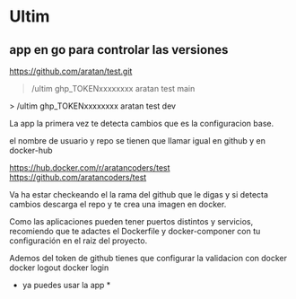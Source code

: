 # Ultim
## app en go para controlar  las versiones
https://github.com/aratan/test.git
> /ultim ghp_TOKENxxxxxxxx aratan test main 
<p>
> /ultim ghp_TOKENxxxxxxxx aratan test dev 

La app la primera vez te detecta cambios que es la configuracion base.

el nombre de usuario y repo se tienen que llamar igual en github y en docker-hub

https://hub.docker.com/r/aratancoders/test
https://github.com/aratancoders/test

Va ha estar checkeando el la rama del github que le digas y si detecta
cambios descarga el repo y te crea una imagen en docker.

Como las aplicaciones pueden tener puertos distintos y servicios,
recomiendo que te adactes el Dockerfile y docker-componer
con tu configuración en el raiz del proyecto.


Ademos del token de github tienes que configurar la validacion con docker
docker logout
docker login

* ya puedes usar la app *
